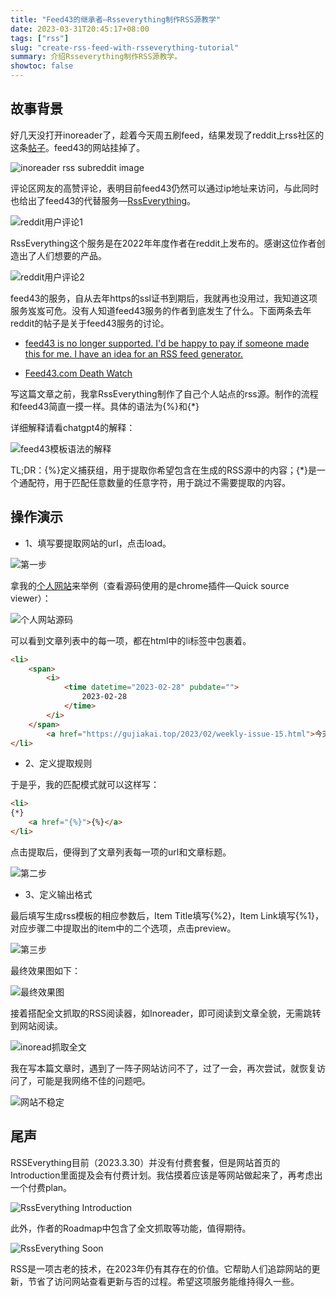 ```yaml
---
title: "Feed43的继承者—Rsseverything制作RSS源教学"
date: 2023-03-31T20:45:17+08:00
tags: ["rss"]
slug: "create-rss-feed-with-rsseverything-tutorial"
summary: 介绍Rsseverything制作RSS源教学。
showtoc: false
---
```




## 故事背景

好几天没打开inoreader了，趁着今天周五刷feed，结果发现了reddit上rss社区的这条[帖子](https://www.reddit.com/r/rss/comments/125igab/feed43_is_this_the_end/)。feed43的网站挂掉了。

![inoreader rss subreddit image](https://vip2.loli.io/2023/03/31/rus18NUBJeAEWhF.webp)

评论区网友的高赞评论，表明目前feed43仍然可以通过ip地址来访问，与此同时也给出了feed43的代替服务—[RssEverything](https://rss.stephenslab.top/)。

![reddit用户评论1](https://vip2.loli.io/2023/03/31/TbE9Oq2NArjWLBG.webp)

RssEverything这个服务是在2022年年度作者在reddit上发布的。感谢这位作者创造出了人们想要的产品。

![reddit用户评论2](https://vip2.loli.io/2023/03/31/Nclog1G6ipPUaQS.webp)

feed43的服务，自从去年https的ssl证书到期后，我就再也没用过，我知道这项服务岌岌可危。没有人知道feed43服务的作者到底发生了什么。下面两条去年reddit的帖子是关于feed43服务的讨论。

- [feed43 is no longer supported. I'd be happy to pay if someone made this for me. I have an idea for an RSS feed generator.](https://www.reddit.com/r/rss/comments/xv6y8d/feed43_is_no_longer_supported_id_be_happy_to_pay/)

- [Feed43.com Death Watch](https://www.reddit.com/r/rss/comments/z4uuy6/feed43com_death_watch/)

写这篇文章之前，我拿RssEverything制作了自己个人站点的rss源。制作的流程和feed43简直一摸一样。具体的语法为{%}和{*}

详细解释请看chatgpt4的解释：

![feed43模板语法的解释](https://vip2.loli.io/2023/03/31/JTHuLaXNVMKmw1x.webp)

TL;DR：{%}定义捕获组，用于提取你希望包含在生成的RSS源中的内容；{*}是一个通配符，用于匹配任意数量的任意字符，用于跳过不需要提取的内容。



## 操作演示

- 1、填写要提取网站的url，点击load。

![第一步](https://vip2.loli.io/2023/03/31/qe3TNr4oa8XkFSJ.webp)

拿我的[个人网站](https://gujiakai.top)来举例（查看源码使用的是chrome插件—Quick source viewer）：

![个人网站源码](https://vip2.loli.io/2023/03/31/3BbpkRD8PSzd4M5.webp)

可以看到文章列表中的每一项，都在html中的li标签中包裹着。

```html
<li>
    <span>
        <i>
            <time datetime="2023-02-28" pubdate="">
                2023-02-28
            </time>
        </i>
    </span>
        <a href="https://gujiakai.top/2023/02/weekly-issue-15.html">今天我学了什么 #15</a>
</li>
```

- 2、定义提取规则

于是乎，我的匹配模式就可以这样写：

```html
<li>
{*}
    <a href="{%}">{%}</a>
</li>
```

点击提取后，便得到了文章列表每一项的url和文章标题。

![第二步](https://vip2.loli.io/2023/03/31/i1Ikz4uxVKXbDWh.webp)

- 3、定义输出格式

最后填写生成rss模板的相应参数后，Item Title填写{%2}，Item Link填写{%1}，对应步骤二中提取出的item中的二个选项，点击preview。

![第三步](https://vip2.loli.io/2023/03/31/p6unhFmO93dXHWl.webp)

最终效果图如下：

![最终效果图](https://vip2.loli.io/2023/03/31/F6SUDuaCh18Bepc.webp)

接着搭配全文抓取的RSS阅读器，如Inoreader，即可阅读到文章全貌，无需跳转到网站阅读。

![inoread抓取全文](https://vip2.loli.io/2023/03/31/vntIJflO6i4yBdC.webp)

我在写本篇文章时，遇到了一阵子网站访问不了，过了一会，再次尝试，就恢复访问了，可能是我网络不佳的问题吧。

![网站不稳定](https://vip2.loli.io/2023/03/31/wI3JxqamzE5UTBG.webp)

## 尾声

RSSEverything目前（2023.3.30）并没有付费套餐，但是网站首页的Introduction里面提及会有付费计划。我估摸着应该是等网站做起来了，再考虑出一个付费plan。

![RssEverything Introduction](https://vip2.loli.io/2023/03/31/okfayZb4P5lMESA.webp)

此外，作者的Roadmap中包含了全文抓取等功能，值得期待。

![RssEverything Soon](https://vip2.loli.io/2023/03/31/KftpkQV46Sg952X.webp)

RSS是一项古老的技术，在2023年仍有其存在的价值。它帮助人们追踪网站的更新，节省了访问网站查看更新与否的过程。希望这项服务能维持得久一些。
